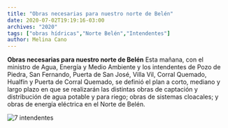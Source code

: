```yaml
---
title: "Obras necesarias para nuestro norte de Belén"
date: 2020-07-02T19:19:16-03:00
archives: "2020"
tags: ["obras hídricas","Norte Belén","Intendentes"]
author: Melina Cano
---
```

**Obras necesarias para nuestro norte de Belén**
Esta mañana, con el ministro de Agua, Energía y Medio Ambiente y los intendentes de Pozo de Piedra, San Fernando, Puerta de San José, Villa Vil, Corral Quemado, Hualfín y Puerta de Corral Quemado, se definió el plan a corto, mediano y largo plazo en que se realizarán las distintas obras de captación y distribución de agua potable y para riego; obras de sistemas cloacales; y obras de energía eléctrica en el Norte de Belén.

![7 intendentes](/img/7Intendentes.jpg "7 intendentes")